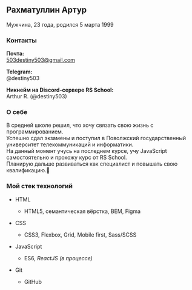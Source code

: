## Рахматуллин Артур

Мужчина, 23 года, родился 5 марта 1999

### Контакты

**Почта:**  
503destiny503@gmail.com

**Telegram:**  
@destiny503

**Никнейм на Discord-сервере RS School:**  
Arthur R. (@destiny503)  

### О себе

В средней школе решил, что хочу связать свою жизнь с программированием.  
Успешно сдал экзамены и поступил в Поволжский государственный университет телекоммуникаций и информатики.  
На данный момент учусь на последнем курсе, учу JavaScript самостоятельно и прохожу курс от RS School.  
Планирую дальше развиваться как специалист и повышать свою квалификацию.🚀

### Мой стек технологий

* HTML
    + HTML5, семантическая вёрстка, BEM, Figma

* CSS
    + CSS3, Flexbox, Grid, Mobile first, Sass/SCSS

* JavaScript
    + ES6, *ReactJS (в процессе)*

* Git
    + GitHub
